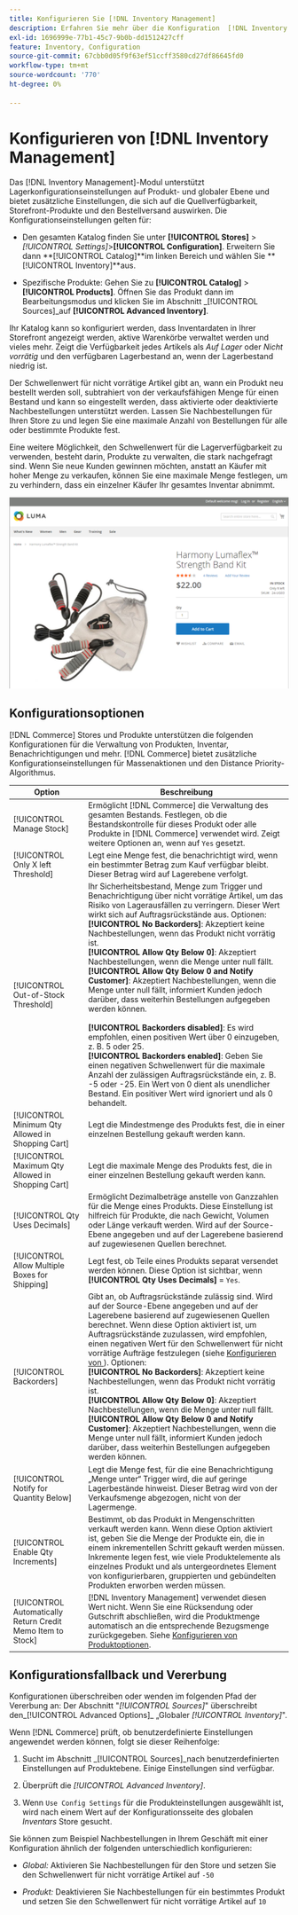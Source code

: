 ```yaml
---
title: Konfigurieren Sie [!DNL Inventory Management]
description: Erfahren Sie mehr über die Konfiguration  [!DNL Inventory Management]  Optionen, die die Quellverfügbarkeit, Storefront-Produkte und den Bestellversand bestimmen.
exl-id: 1696999e-77b1-45c7-9b0b-dd1512427cff
feature: Inventory, Configuration
source-git-commit: 67cbb0d05f9f63ef51ccff3580cd27df86645fd0
workflow-type: tm+mt
source-wordcount: '770'
ht-degree: 0%

---
```


# Konfigurieren von [!DNL Inventory Management]

Das [!DNL Inventory Management]-Modul unterstützt Lagerkonfigurationseinstellungen auf Produkt- und globaler Ebene und bietet zusätzliche Einstellungen, die sich auf die Quellverfügbarkeit, Storefront-Produkte und den Bestellversand auswirken. Die Konfigurationseinstellungen gelten für:

- Den gesamten Katalog finden Sie unter **[!UICONTROL Stores]** > _[!UICONTROL Settings]_>**[!UICONTROL Configuration]**. Erweitern Sie dann **[!UICONTROL Catalog]**im linken Bereich und wählen Sie **[!UICONTROL Inventory]**aus.

- Spezifische Produkte: Gehen Sie zu **[!UICONTROL Catalog]** > **[!UICONTROL Products]**. Öffnen Sie das Produkt dann im Bearbeitungsmodus und klicken Sie im Abschnitt _[!UICONTROL Sources]_auf **[!UICONTROL Advanced Inventory]**.

Ihr Katalog kann so konfiguriert werden, dass Inventardaten in Ihrer Storefront angezeigt werden, aktive Warenkörbe verwaltet werden und vieles mehr. Zeigt die Verfügbarkeit jedes Artikels als _Auf Lager_ oder _Nicht vorrätig_ und den verfügbaren Lagerbestand an, wenn der Lagerbestand niedrig ist.

Der Schwellenwert für nicht vorrätige Artikel gibt an, wann ein Produkt neu bestellt werden soll, subtrahiert von der verkaufsfähigen Menge für einen Bestand und kann so eingestellt werden, dass aktivierte oder deaktivierte Nachbestellungen unterstützt werden. Lassen Sie Nachbestellungen für Ihren Store zu und legen Sie eine maximale Anzahl von Bestellungen für alle oder bestimmte Produkte fest.

Eine weitere Möglichkeit, den Schwellenwert für die Lagerverfügbarkeit zu verwenden, besteht darin, Produkte zu verwalten, die stark nachgefragt sind. Wenn Sie neue Kunden gewinnen möchten, anstatt an Käufer mit hoher Menge zu verkaufen, können Sie eine maximale Menge festlegen, um zu verhindern, dass ein einzelner Käufer Ihr gesamtes Inventar abnimmt.

![Beispiel auf Lager, nur noch 1 vorhanden](assets/storefront-stock-options-1-left.png)

## Konfigurationsoptionen

[!DNL Commerce] Stores und Produkte unterstützen die folgenden Konfigurationen für die Verwaltung von Produkten, Inventar, Benachrichtigungen und mehr. [!DNL Commerce] bietet zusätzliche Konfigurationseinstellungen für Massenaktionen und den Distance Priority-Algorithmus.

| Option | Beschreibung |
|--|--|
| [!UICONTROL Manage Stock] | Ermöglicht [!DNL Commerce] die Verwaltung des gesamten Bestands. Festlegen, ob die Bestandskontrolle für dieses Produkt oder alle Produkte in [!DNL Commerce] verwendet wird. Zeigt weitere Optionen an, wenn auf `Yes` gesetzt. |
| [!UICONTROL Only X left Threshold] | Legt eine Menge fest, die benachrichtigt wird, wenn ein bestimmter Betrag zum Kauf verfügbar bleibt. Dieser Betrag wird auf Lagerebene verfolgt. |
| [!UICONTROL Out-of-Stock Threshold] | Ihr Sicherheitsbestand, Menge zum Trigger und Benachrichtigung über nicht vorrätige Artikel, um das Risiko von Lagerausfällen zu verringern. Dieser Wert wirkt sich auf Auftragsrückstände aus. Optionen: <br />**[!UICONTROL No Backorders]**: Akzeptiert keine Nachbestellungen, wenn das Produkt nicht vorrätig ist.<br />**[!UICONTROL Allow Qty Below 0]**: Akzeptiert Nachbestellungen, wenn die Menge unter null fällt.<br />**[!UICONTROL Allow Qty Below 0 and Notify Customer]**: Akzeptiert Nachbestellungen, wenn die Menge unter null fällt, informiert Kunden jedoch darüber, dass weiterhin Bestellungen aufgegeben werden können.<br /><br />**[!UICONTROL Backorders disabled]**: Es wird empfohlen, einen positiven Wert über 0 einzugeben, z. B. 5 oder 25. <br/>**[!UICONTROL Backorders enabled]**: Geben Sie einen negativen Schwellenwert für die maximale Anzahl der zulässigen Auftragsrückstände ein, z. B. -5 oder -25. Ein Wert von 0 dient als unendlicher Bestand. Ein positiver Wert wird ignoriert und als 0 behandelt. |
| [!UICONTROL Minimum Qty Allowed in Shopping Cart] | Legt die Mindestmenge des Produkts fest, die in einer einzelnen Bestellung gekauft werden kann. |
| [!UICONTROL Maximum Qty Allowed in Shopping Cart] | Legt die maximale Menge des Produkts fest, die in einer einzelnen Bestellung gekauft werden kann. |
| [!UICONTROL Qty Uses Decimals] | Ermöglicht Dezimalbeträge anstelle von Ganzzahlen für die Menge eines Produkts. Diese Einstellung ist hilfreich für Produkte, die nach Gewicht, Volumen oder Länge verkauft werden. Wird auf der Source-Ebene angegeben und auf der Lagerebene basierend auf zugewiesenen Quellen berechnet. |
| [!UICONTROL Allow Multiple Boxes for Shipping] | Legt fest, ob Teile eines Produkts separat versendet werden können. Diese Option ist sichtbar, wenn **[!UICONTROL Qty Uses Decimals]** = `Yes`. |
| [!UICONTROL Backorders] | Gibt an, ob Auftragsrückstände zulässig sind. Wird auf der Source-Ebene angegeben und auf der Lagerebene basierend auf zugewiesenen Quellen berechnet. Wenn diese Option aktiviert ist, um Auftragsrückstände zuzulassen, wird empfohlen, einen negativen Wert für den Schwellenwert für nicht vorrätige Aufträge festzulegen (siehe [Konfigurieren von ](backorders.md)). Optionen: <br />**[!UICONTROL No Backorders]**: Akzeptiert keine Nachbestellungen, wenn das Produkt nicht vorrätig ist.<br />**[!UICONTROL Allow Qty Below 0]**: Akzeptiert Nachbestellungen, wenn die Menge unter null fällt.<br />**[!UICONTROL Allow Qty Below 0 and Notify Customer]**: Akzeptiert Nachbestellungen, wenn die Menge unter null fällt, informiert Kunden jedoch darüber, dass weiterhin Bestellungen aufgegeben werden können. |
| [!UICONTROL Notify for Quantity Below] | Legt die Menge fest, für die eine Benachrichtigung „Menge unter“ Trigger wird, die auf geringe Lagerbestände hinweist. Dieser Betrag wird von der Verkaufsmenge abgezogen, nicht von der Lagermenge. |
| [!UICONTROL Enable Qty Increments] | Bestimmt, ob das Produkt in Mengenschritten verkauft werden kann. Wenn diese Option aktiviert ist, geben Sie die Menge der Produkte ein, die in einem inkrementellen Schritt gekauft werden müssen. Inkremente legen fest, wie viele Produktelemente als einzelnes Produkt und als untergeordnetes Element von konfigurierbaren, gruppierten und gebündelten Produkten erworben werden müssen. |
| [!UICONTROL Automatically Return Credit Memo Item to Stock] | [!DNL Inventory Management] verwendet diesen Wert nicht. Wenn Sie eine Rücksendung oder Gutschrift abschließen, wird die Produktmenge automatisch an die entsprechende Bezugsmenge zurückgegeben. Siehe [Konfigurieren von Produktoptionen](product-options.md). |

## Konfigurationsfallback und Vererbung

Konfigurationen überschreiben oder wenden im folgenden Pfad der Vererbung an: Der Abschnitt &quot;_[!UICONTROL Sources]_&quot; überschreibt den_[!UICONTROL Advanced Options]_ „Globaler _[!UICONTROL Inventory]_&quot;.

Wenn [!DNL Commerce] prüft, ob benutzerdefinierte Einstellungen angewendet werden können, folgt sie dieser Reihenfolge:

1. Sucht im Abschnitt _[!UICONTROL Sources]_nach benutzerdefinierten Einstellungen auf Produktebene. Einige Einstellungen sind verfügbar.

1. Überprüft die _[!UICONTROL Advanced Inventory]_.

1. Wenn `Use Config Settings` für die Produkteinstellungen ausgewählt ist, wird nach einem Wert auf der Konfigurationsseite des globalen _Inventars_ Store gesucht.

Sie können zum Beispiel Nachbestellungen in Ihrem Geschäft mit einer Konfiguration ähnlich der folgenden unterschiedlich konfigurieren:

- _Global:_ Aktivieren Sie Nachbestellungen für den Store und setzen Sie den Schwellenwert für nicht vorrätige Artikel auf `-50`

- _Produkt:_ Deaktivieren Sie Nachbestellungen für ein bestimmtes Produkt und setzen Sie den Schwellenwert für nicht vorrätige Artikel auf `10`
